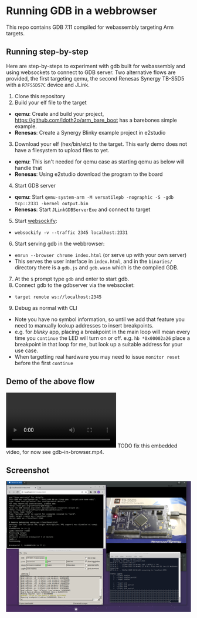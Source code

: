 # Running GDB in a webbrowser

This repo contains GDB 7.11 compiled for webassembly targeting Arm targets.

## Running step-by-step

Here are step-by-steps to experiment with gdb built for webassembly and using websockets to connect to GDB server.
Two alternative flows are provided, the first targeting qemu, the second Renesas Synergy TB-S5D5 with a `R7FS5D57C` device and JLink.

1. Clone this repository
2. Build your elf file to the target
  - **qemu**: Create and build your project, https://github.com/idoth2o/arm_bare_boot has a barebones simple example.
  - **Renesas**: Create a Synergy Blinky example project in e2studio
3. Download your elf (hex/bin/etc) to the target. This early demo does not have a filesystem to upload files to yet.
  - **qemu**: This isn't needed for qemu case as starting qemu as below will handle that
  - **Renesas**: Using e2studio download the program to the board
4. Start GDB server
  - **qemu**: Start `qemu-system-arm -M versatilepb -nographic -S -gdb tcp::2331 -kernel output.bin`
  - **Renesas**: Start `JLinkGDBServerExe` and connect to target
5. Start [websockify](https://github.com/novnc/websockify):
  - `websockify -v --traffic 2345 localhost:2331`
6. Start serving gdb in the webbrowser:
  - `emrun --browser chrome index.html` (or serve up with your own server)
  - This serves the user interface in `index.html`, and in the `binaries/` directory there is a `gdb.js` and `gdb.wasm` which is the compiled GDB.
7. At the `$` prompt type `gdb` and enter to start gdb.
8. Connect gdb to the gdbserver via the websocket:
  - `target remote ws://localhost:2345`
9. Debug as normal with CLI
  - Note you have no symbol information, so until we add that feature you need to manually lookup addresses to insert breakpoints.
  - e.g. for *blinky* app, placing a breakpoint in the main loop will mean every time you `continue` the LED will turn on or off. e.g. `hb *0x00002a26` place a breakpoint in that loop for me, but look up a suitable address for your use case.
  - When targetting real hardware you may need to issue `monitor reset` before the first `continue`

## Demo of the above flow

![](gdb-in-browser.mp4) TODO fix this embedded video, for now see gdb-in-browser.mp4.

## Screenshot

![](overview.png)



